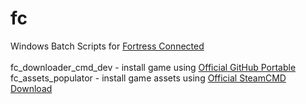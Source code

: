 # fc
Windows Batch Scripts for <a href=https://github.com/Lambdagon/fc>Fortress Connected</a><br><br>
fc_downloader_cmd_dev - install game using <a href=https://git-scm.com/downloads/win>Official GitHub Portable</a><br>
fc_assets_populator - install game assets using <a href=https://steamcdn-a.akamaihd.net/client/installer/steamcmd.zip>Official SteamCMD</a><br>
<a href=https://github.com/HeIIoween/fc/archive/refs/heads/main.zip>Download</a>


